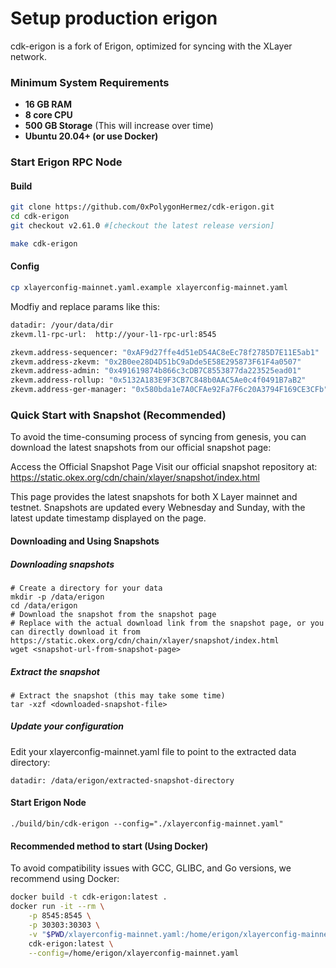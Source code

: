 # Setup production erigon
cdk-erigon is a fork of Erigon, optimized for syncing with the XLayer network.

### Minimum System Requirements
- **16 GB RAM**
- **8 core CPU**
- **500 GB Storage** (This will increase over time)
- **Ubuntu 20.04+ (or use Docker)**

### Start Erigon RPC Node

#### Build
``` bash
git clone https://github.com/0xPolygonHermez/cdk-erigon.git
cd cdk-erigon
git checkout v2.61.0 #[checkout the latest release version]

make cdk-erigon
```

#### Config
``` bash
cp xlayerconfig-mainnet.yaml.example xlayerconfig-mainnet.yaml
```
Modfiy and replace params like this:
``` bash
datadir: /your/data/dir
zkevm.l1-rpc-url:  http://your-l1-rpc-url:8545

zkevm.address-sequencer: "0xAF9d27ffe4d51eD54AC8eEc78f2785D7E11E5ab1"
zkevm.address-zkevm: "0x2B0ee28D4D51bC9aDde5E58E295873F61F4a0507"
zkevm.address-admin: "0x491619874b866c3cDB7C8553877da223525ead01"
zkevm.address-rollup: "0x5132A183E9F3CB7C848b0AAC5Ae0c4f0491B7aB2"
zkevm.address-ger-manager: "0x580bda1e7A0CFAe92Fa7F6c20A3794F169CE3CFb"
```

### Quick Start with Snapshot (Recommended)
To avoid the time-consuming process of syncing from genesis, you can download the latest snapshots from our official snapshot page:

Access the Official Snapshot Page
Visit our official snapshot repository at:
https://static.okex.org/cdn/chain/xlayer/snapshot/index.html

This page provides the latest snapshots for both X Layer mainnet and testnet. Snapshots are updated every Webnesday and Sunday, with the latest update timestamp displayed on the page.

#### Downloading and Using Snapshots
##### Downloading snapshots

```
# Create a directory for your data
mkdir -p /data/erigon 
cd /data/erigon
# Download the snapshot from the snapshot page
# Replace with the actual download link from the snapshot page, or you can directly download it from https://static.okex.org/cdn/chain/xlayer/snapshot/index.html
wget <snapshot-url-from-snapshot-page>
```

##### Extract the snapshot
```
# Extract the snapshot (this may take some time)
tar -xzf <downloaded-snapshot-file>
```

##### Update your configuration
Edit your xlayerconfig-mainnet.yaml file to point to the extracted data directory:
```
datadir: /data/erigon/extracted-snapshot-directory
```


#### Start Erigon Node
```
./build/bin/cdk-erigon --config="./xlayerconfig-mainnet.yaml"
```

#### Recommended method to start (Using Docker)
To avoid compatibility issues with GCC, GLIBC, and Go versions, we recommend using Docker:
```bash
docker build -t cdk-erigon:latest .
docker run -it --rm \
    -p 8545:8545 \
    -p 30303:30303 \
    -v "$PWD/xlayerconfig-mainnet.yaml:/home/erigon/xlayerconfig-mainnet.yaml" \
    cdk-erigon:latest \
    --config=/home/erigon/xlayerconfig-mainnet.yaml
```